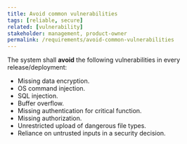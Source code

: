 ```yaml
---
title: Avoid common vulnerabilities
tags: [reliable, secure]
related: [vulnerability]
stakeholder: management, product-owner
permalink: /requirements/avoid-common-vulnerabilities
---
```


<div class="quality-requirement" markdown="1">

The system shall **avoid** the following vulnerabilities in every release/deployment:

* Missing data encryption.
* OS command injection.
* SQL injection.
* Buffer overflow.
* Missing authentication for critical function.
* Missing authorization.
* Unrestricted upload of dangerous file types.
* Reliance on untrusted inputs in a security decision.

</div><br>



